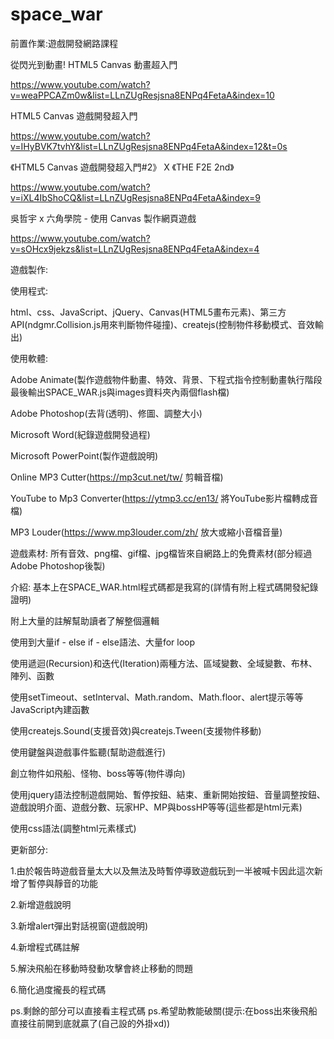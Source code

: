 # space_war
前置作業:遊戲開發網路課程

從閃光到動畫! HTML5 Canvas 動畫超入門

https://www.youtube.com/watch?v=weaPPCAZm0w&list=LLnZUgResjsna8ENPq4FetaA&index=10

HTML5 Canvas 遊戲開發超入門

https://www.youtube.com/watch?v=IHyBVK7tvhY&list=LLnZUgResjsna8ENPq4FetaA&index=12&t=0s


《HTML5 Canvas 遊戲開發超入門#2》 X 《THE F2E 2nd》

https://www.youtube.com/watch?v=iXL4IbShoCQ&list=LLnZUgResjsna8ENPq4FetaA&index=9

吳哲宇 x 六角學院 - 使用 Canvas 製作網頁遊戲

https://www.youtube.com/watch?v=sOHcx9jekzs&list=LLnZUgResjsna8ENPq4FetaA&index=4

遊戲製作:

使用程式:

html、css、JavaScript、jQuery、Canvas(HTML5畫布元素)、第三方API(ndgmr.Collision.js用來判斷物件碰撞)、createjs(控制物件移動模式、音效輸出)

使用軟體:

Adobe Animate(製作遊戲物件動畫、特效、背景、下程式指令控制動畫執行階段最後輸出SPACE_WAR.js與images資料夾內兩個flash檔)

Adobe Photoshop(去背(透明)、修圖、調整大小)

Microsoft Word(紀錄遊戲開發過程)

Microsoft PowerPoint(製作遊戲說明)

Online MP3 Cutter(https://mp3cut.net/tw/ 剪輯音檔)

YouTube to Mp3 Converter(https://ytmp3.cc/en13/ 將YouTube影片檔轉成音檔)

MP3 Louder(https://www.mp3louder.com/zh/ 放大或縮小音檔音量)

遊戲素材:
所有音效、png檔、gif檔、jpg檔皆來自網路上的免費素材(部分經過Adobe Photoshop後製)

介紹:
基本上在SPACE_WAR.html程式碼都是我寫的(詳情有附上程式碼開發紀錄證明)

附上大量的註解幫助讀者了解整個邏輯

使用到大量if - else if - else語法、大量for loop

使用遞迴(Recursion)和迭代(Iteration)兩種方法、區域變數、全域變數、布林、陣列、函數

使用setTimeout、setInterval、Math.random、Math.floor、alert提示等等JavaScript內建函數

使用createjs.Sound(支援音效)與createjs.Tween(支援物件移動)

使用鍵盤與遊戲事件監聽(幫助遊戲進行)

創立物件如飛船、怪物、boss等等(物件導向)

使用jquery語法控制遊戲開始、暫停按鈕、結束、重新開始按鈕、音量調整按鈕、遊戲說明介面、遊戲分數、玩家HP、MP與bossHP等等(這些都是html元素)

使用css語法(調整html元素樣式)

更新部分:

1.由於報告時遊戲音量太大以及無法及時暫停導致遊戲玩到一半被喊卡因此這次新增了暫停與靜音的功能

2.新增遊戲說明

3.新增alert彈出對話視窗(遊戲說明)

4.新增程式碼註解

5.解決飛船在移動時發動攻擊會終止移動的問題

6.簡化過度攏長的程式碼


ps.剩餘的部分可以直接看主程式碼
ps.希望助教能破關(提示:在boss出來後飛船直接往前開到底就贏了(自己設的外掛xd))





